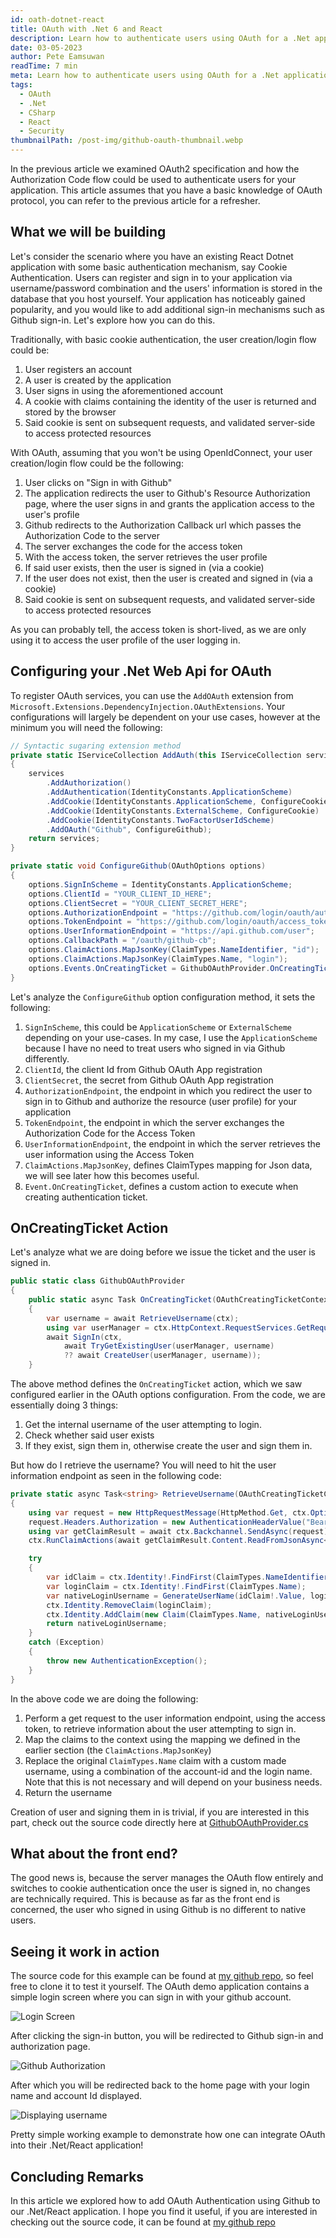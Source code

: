 ```yaml
---
id: oath-dotnet-react
title: OAuth with .Net 6 and React
description: Learn how to authenticate users using OAuth for a .Net application with React frontend.
date: 03-05-2023
author: Pete Eamsuwan
readTime: 7 min
meta: Learn how to authenticate users using OAuth for a .Net application with React frontend.
tags:
  - OAuth
  - .Net
  - CSharp
  - React
  - Security
thumbnailPath: /post-img/github-oauth-thumbnail.webp
---
```


In the previous article we examined OAuth2 specification and how the Authorization Code flow could be used to authenticate users for your application. This article assumes that you have a basic knowledge of OAuth protocol, you can refer to the previous article for a refresher.

## What we will be building

Let's consider the scenario where you have an existing React Dotnet application with some basic authentication mechanism, say Cookie Authentication. Users can register and sign in to your application via username/password combination and the users' information is stored in the database that you host yourself. Your application has noticeably gained popularity, and you would like to add additional sign-in mechanisms such as Github sign-in. Let's explore how you can do this.

Traditionally, with basic cookie authentication, the user creation/login flow could be:

1. User registers an account
2. A user is created by the application
3. User signs in using the aforementioned account
4. A cookie with claims containing the identity of the user is returned and stored by the browser
5. Said cookie is sent on subsequent requests, and validated server-side to access protected resources

With OAuth, assuming that you won't be using OpenIdConnect, your user creation/login flow could be the following:

1. User clicks on "Sign in with Github"
2. The application redirects the user to Github's Resource Authorization page, where the user signs in and grants the application access to the user's profile
3. Github redirects to the Authorization Callback url which passes the Authorization Code to the server
4. The server exchanges the code for the access token
5. With the access token, the server retrieves the user profile
6. If said user exists, then the user is signed in (via a cookie)
7. If the user does not exist, then the user is created and signed in (via a cookie)
8. Said cookie is sent on subsequent requests, and validated server-side to access protected resources

As you can probably tell, the access token is short-lived, as we are only using it to access the user profile of the user logging in.

## Configuring your .Net Web Api for OAuth

To register OAuth services, you can use the `AddOAuth` extension from `Microsoft.Extensions.DependencyInjection.OAuthExtensions`. Your configurations will largely be dependent on your use cases, however at the minimum you will need the following:

```cs
// Syntactic sugaring extension method
private static IServiceCollection AddAuth(this IServiceCollection services)
{
    services
        .AddAuthorization()
        .AddAuthentication(IdentityConstants.ApplicationScheme)
        .AddCookie(IdentityConstants.ApplicationScheme, ConfigureCookie)
        .AddCookie(IdentityConstants.ExternalScheme, ConfigureCookie)
        .AddCookie(IdentityConstants.TwoFactorUserIdScheme)
        .AddOAuth("Github", ConfigureGithub);
    return services;
}

private static void ConfigureGithub(OAuthOptions options)
{
    options.SignInScheme = IdentityConstants.ApplicationScheme;
    options.ClientId = "YOUR_CLIENT_ID_HERE";
    options.ClientSecret = "YOUR_CLIENT_SECRET_HERE";
    options.AuthorizationEndpoint = "https://github.com/login/oauth/authorize";
    options.TokenEndpoint = "https://github.com/login/oauth/access_token";
    options.UserInformationEndpoint = "https://api.github.com/user";
    options.CallbackPath = "/oauth/github-cb";
    options.ClaimActions.MapJsonKey(ClaimTypes.NameIdentifier, "id");
    options.ClaimActions.MapJsonKey(ClaimTypes.Name, "login");
    options.Events.OnCreatingTicket = GithubOAuthProvider.OnCreatingTicket;
}
```

Let's analyze the `ConfigureGithub` option configuration method, it sets the following:

1. `SignInScheme`, this could be `ApplicationScheme` or `ExternalScheme` depending on your use-cases. In my case, I use the `ApplicationScheme` because I have no need to treat users who signed in via Github differently.
2. `ClientId`, the client Id from Github OAuth App registration
3. `ClientSecret`, the secret from Github OAuth App registration
4. `AuthorizationEndpoint`, the endpoint in which you redirect the user to sign in to Github and authorize the resource (user profile) for your application
5. `TokenEndpoint`, the endpoint in which the server exchanges the Authorization Code for the Access Token
6. `UserInformationEndpoint`, the endpoint in which the server retrieves the user information using the Access Token
7. `ClaimActions.MapJsonKey`, defines ClaimTypes mapping for Json data, we will see later how this becomes useful.
8. `Event.OnCreatingTicket`, defines a custom action to execute when creating authentication ticket.

## OnCreatingTicket Action

Let's analyze what we are doing before we issue the ticket and the user is signed in.

```cs
public static class GithubOAuthProvider
{
    public static async Task OnCreatingTicket(OAuthCreatingTicketContext ctx)
    {
        var username = await RetrieveUsername(ctx);
        using var userManager = ctx.HttpContext.RequestServices.GetRequiredService<UserManager<User>>();
        await SignIn(ctx,
            await TryGetExistingUser(userManager, username)
            ?? await CreateUser(userManager, username));
    }
```

The above method defines the `OnCreatingTicket` action, which we saw configured earlier in the OAuth options configuration. From the code, we are essentially doing 3 things:

1. Get the internal username of the user attempting to login.
2. Check whether said user exists
3. If they exist, sign them in, otherwise create the user and sign them in.

But how do I retrieve the username? You will need to hit the user information endpoint as seen in the following code:

```cs
private static async Task<string> RetrieveUsername(OAuthCreatingTicketContext ctx)
{
    using var request = new HttpRequestMessage(HttpMethod.Get, ctx.Options.UserInformationEndpoint);
    request.Headers.Authorization = new AuthenticationHeaderValue("Bearer", ctx.AccessToken);
    using var getClaimResult = await ctx.Backchannel.SendAsync(request);
    ctx.RunClaimActions(await getClaimResult.Content.ReadFromJsonAsync<JsonElement>());

    try
    {
        var idClaim = ctx.Identity!.FindFirst(ClaimTypes.NameIdentifier);
        var loginClaim = ctx.Identity!.FindFirst(ClaimTypes.Name);
        var nativeLoginUsername = GenerateUserName(idClaim!.Value, loginClaim!.Value);
        ctx.Identity.RemoveClaim(loginClaim);
        ctx.Identity.AddClaim(new Claim(ClaimTypes.Name, nativeLoginUsername));
        return nativeLoginUsername;
    }
    catch (Exception)
    {
        throw new AuthenticationException();
    }
}
```

In the above code we are doing the following:

1. Perform a get request to the user information endpoint, using the access token, to retrieve information about the user attempting to sign in.
2. Map the claims to the context using the mapping we defined in the earlier section (the `ClaimActions.MapJsonKey`)
3. Replace the original `ClaimTypes.Name` claim with a custom made username, using a combination of the account-id and the login name. Note that this is not necessary and will depend on your business needs.
4. Return the username

Creation of user and signing them in is trivial, if you are interested in this part, check out the source code directly here at [GithubOAuthProvider.cs](https://github.com/eamsdev/OAuthTutorial/blob/6f6e72d86224ccda5dd492d894caeafd2028390b/server/OAuthDemo/Web/OAuthProvider/GithubOAuthProvider.cs)

## What about the front end?

The good news is, because the server manages the OAuth flow entirely and switches to cookie authentication once the user is signed in, no changes are technically required. This is because as far as the front end is concerned, the user who signed in using Github is no different to native users.

## Seeing it work in action

The source code for this example can be found at [my github repo](https://github.com/eamsdev/OAuthTutorial), so feel free to clone it to test it yourself. The OAuth demo application contains a simple login screen where you can sign in with your github account.

![Login Screen](/post-img/oauth-react-dotnet-0.webp)

After clicking the sign-in button, you will be redirected to Github sign-in and authorization page.

![Github Authorization](/post-img/oauth-react-dotnet-1.webp)

After which you will be redirected back to the home page with your login name and account Id displayed.

![Displaying username](/post-img/oauth-react-dotnet-2.webp)

Pretty simple working example to demonstrate how one can integrate OAuth into their .Net/React application!

## Concluding Remarks

In this article we explored how to add OAuth Authentication using Github to our .Net/React application. I hope you find it useful, if you are interested in checking out the source code, it can be found at [my github repo](https://github.com/eamsdev/OAuthTutorial)
